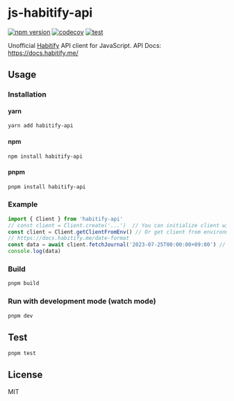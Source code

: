# js-habitify-api

[![npm version](https://badge.fury.io/js/habitify-api.svg)](https://badge.fury.io/js/habitify-api)
[![codecov](https://codecov.io/gh/kitsuyui/js-habitify-api/branch/main/graph/badge.svg?token=PICSCVEEKZ)](https://codecov.io/gh/kitsuyui/js-habitify-api)
[![test](https://github.com/kitsuyui/js-habitify-api/actions/workflows/test.yml/badge.svg)](https://github.com/kitsuyui/js-habitify-api/actions/workflows/test.yml)

Unofficial [Habitify](https://www.habitify.me/) API client for JavaScript.
API Docs: https://docs.habitify.me/

## Usage

### Installation

#### yarn

```sh
yarn add habitify-api
```

#### npm

```sh
npm install habitify-api
```

#### pnpm

```sh
pnpm install habitify-api
```

### Example

```js
import { Client } from 'habitify-api'
// const client = Client.create('...')  // You can initialize client with token
const client = Client.getClientFromEnv() // Or get client from environment variables HABITIFY_API_TOKEN
// https://docs.habitify.me/date-format
const data = await client.fetchJournal('2023-07-25T00:00:00+09:00') // fetch journal of 2023-07-25
console.log(data)
```

### Build

```sh
pnpm build
```

### Run with development mode (watch mode)

```sh
pnpm dev
```

## Test

```sh
pnpm test
```

## License

MIT

